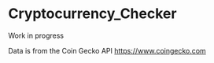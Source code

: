 # Cryptocurrency_Checker
Work in progress

Data is from the Coin Gecko API
https://www.coingecko.com
